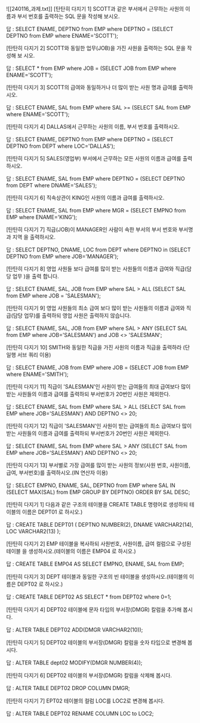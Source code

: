 
![[240116_과제.txt]]
[탄탄히 다지기 1] SCOTT과 같은 부서에서 근무하는 사원의 이름과 부서 번호를 출력하는
SQL 문을 작성해 보시오.

답 :
SELECT ENAME, DEPTNO
from EMP
where DEPTNO = (SELECT DEPTNO
		from EMP
		where ENAME='SCOTT');

[탄탄히 다지기 2] SCOTT와 동일한 업무(JOB)을 가진 사원을 출력하는 SQL 문을 작성해 보
시오.

답 :
SELECT *
from EMP
where JOB = (SELECT JOB
		from EMP
		where ENAME='SCOTT');

[탄탄히 다지기 3] SCOTT의 급여와 동일하거나 더 많이 받는 사원 명과 급여를 출력하시오.

답 :
SELECT ENAME, SAL
from EMP
where SAL >= (SELECT SAL
		from EMP
		where ENAME='SCOTT');

[탄탄히 다지기 4]  DALLAS에서 근무하는 사원의 이름, 부서 번호를 출력하시오.

답 :
SELECT ENAME, DEPTNO
from EMP
where DEPTNO = (SELECT DEPTNO
		from DEPT
		where LOC='DALLAS');

[탄탄히 다지기 5] SALES(영업부) 부서에서 근무하는 모든 사원의 이름과 급여를 출력하시오.

답 :
SELECT ENAME, SAL
from EMP
where DEPTNO = (SELECT DEPTNO
		from DEPT
		where DNAME='SALES');

[탄탄히 다지기 6] 직속상관이 KING인 사원의 이름과 급여를 출력하시오.

답 :
SELECT ENAME, SAL
from EMP
where MGR = (SELECT EMPNO
		from EMP
		where ENAME='KING');

[탄탄히 다지기 7] 직급(JOB)이 MANAGER인 사람이 속한 부서의 부서 번호와 부서명과 지역
을 출력하시오.

답 :
SELECT DEPTNO, DNAME, LOC
from DEPT
where DEPTNO in (SELECT DEPTNO
		from EMP
		where JOB='MANAGER');

[탄탄히 다지기 8] 영업 사원들 보다 급여를 많이 받는 사원들의 이름과 급여와 직급(담당 업무
)을 출력 합니다.

답 :
SELECT ENAME, SAL, JOB
from EMP
where SAL > ALL (SELECT SAL
		from EMP
		where JOB = 'SALESMAN');

[탄탄히 다지기 9] 영업 사원들의 최소 급여 보다 많이 받는 사원들의 이름과 급여와 직급(담당
업무)를 출력하되 영업 사원은 출력하지 않습니다.

답 :
SELECT ENAME, SAL, JOB
from EMP
where SAL > ANY (SELECT SAL
		from EMP
		where JOB='SALESMAN')
and JOB <> 'SALESMAN';

[탄탄히 다지기 10] SMITH와 동일한 직급을 가진 사원의 이름과 직급을 출력하라
(단일행 서브 쿼리 이용)

답 :
SELECT ENAME, JOB
from EMP
where JOB = (SELECT JOB
		from EMP
		where ENAME='SMITH');

[탄탄히 다지기 11] 직급이 'SALESMAN'인 사원이 받는 급여들의 최대 급여보다 많이
받는 사원들의 이름과 급여를 출력하되 부서번호가 20번인 사원은
제외한다.

답 :
SELECT ENAME, SAL
from EMP
where SAL > ALL (SELECT SAL
		from EMP
		where JOB='SALESMAN')
AND DEPTNO <> 20;

[탄탄히 다지기 12] 직급이 'SALESMAN'인 사원이 받는 급여들의 최소 급여보다 많이
받는 사원들의 이름과 급여를 출력하되 부서번호가 20번인 사원은
제외한다.

답 :
SELECT ENAME, SAL
from EMP
where SAL > ANY (SELECT SAL
		from EMP
		where JOB='SALESMAN')
AND DEPTNO <> 20;

[탄탄히 다지기 13] 부서별로 가장 급여를 많이 받는 사원의 정보(사원 번호, 사원이름, 급여, 
부서번호)를 출력하시오.(IN 연산자 이용)

답 :
SELECT EMPNO, ENAME, SAL, DEPTNO
from EMP
where SAL IN (SELECT MAX(SAL)
		from EMP
		GROUP BY DEPTNO)
ORDER BY SAL DESC;

[탄탄히 다지기 1] 다음과 같은 구조의 테이블을 CREATE TABLE 명령어로 생성하되 테이블의
이름은 DEPT01 로 하시오.)

답 :
CREATE TABLE DEPT01 (
	DEPTNO NUMBER(2),
	DNAME VARCHAR2(14),
	LOC VARCHAR2(13)
);

[탄탄히 다지기 2]  EMP 테이블을 복사하되 사원번호, 사원이름, 급여 컬럼으로 구성된 테이블
을 생성하시오.(테이블의 이름은 EMP04 로 하시오.)

답 :
CREATE TABLE EMP04
AS
SELECT EMPNO, ENAME, SAL from EMP;

[탄탄히 다지기 3] DEPT 테이블과 동일한 구조의 빈 테이블을 생성하시오.(테이블의 이름은
DEPT02 로 하시오.)

답 :
CREATE TABLE DEPT02
AS
SELECT * from DEPT02
where 0=1;

[탄탄히 다지기 4]  DEPT02 테이블에 문자 타입의 부서장(DMGR) 칼럼을 추가해 봅시다.

답 :
ALTER TABLE DEPT02
ADD(DMGR VARCHAR2(10));

[탄탄히 다지기 5]  DEPT02 테이블의 부서장(DMGR) 칼럼을 숫자 타입으로 변경해 봅시다.

답 :
ALTER TABLE dept02
MODIFY(DMGR NUMBER(4));

[탄탄히 다지기 6] DEPT02 테이블의 부서장(DMGR) 칼럼을 삭제해 봅시다.

답 :
ALTER TABLE DEPT02
DROP COLUMN DMGR;

[탄탄히 다지기 7] EPT02 테이블의 컬럼 LOC를 LOC2로 변경해 봅시다.

답 :
ALTER TABLE DEPT02
RENAME COLUMN LOC to LOC2;



